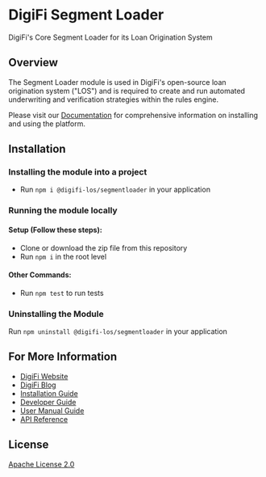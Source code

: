   # DigiFi Segment Loader
  DigiFi's Core Segment Loader for its Loan Origination System
  
  ## Overview
  The Segment Loader module is used in DigiFi's open-source loan origination system ("LOS") and is required to create and run automated underwriting and verification strategies within the rules engine. 
  
  Please visit our [Documentation](https://docs.digifi.io/) for comprehensive information on installing and using the platform.


  ## Installation

  ### Installing the module into a project

  * Run `npm i @digifi-los/segmentloader` in your application

  ### Running the module locally
  
  #### Setup (Follow these steps):
  * Clone or download the zip file from this repository
  * Run `npm i` in the root level

  #### Other Commands:
  * Run `npm test` to run tests
  
  ### Uninstalling the Module

  Run `npm uninstall @digifi-los/segmentloader` in your application
  
  ## For More Information

*   [DigiFi Website](https://www.digifi.io)
*   [DigiFi Blog](https://digifi.io/blog/)
*   [Installation Guide](https://docs.digifi.io/v3.0/docs/system-requirements)
*   [Developer Guide](https://docs.digifi.io/v3.0/docs/decision-engine)
*   [User Manual Guide](https://docs.digifi.io/v3.0/docs/overview-of-my-account)
*   [API Reference](https://docs.digifi.io/v3.0/reference)

## License

[Apache License 2.0](LICENSE)
